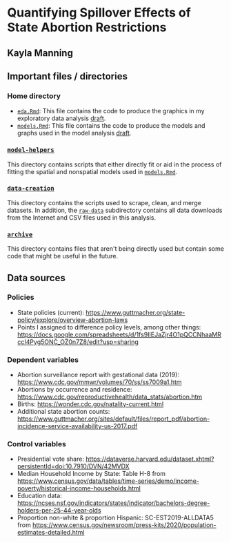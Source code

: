 # Quantifying Spillover Effects of State Abortion Restrictions
## Kayla Manning

## Important files / directories

### Home directory
- [`eda.Rmd`](eda.Rmd): This file contains the code to produce the graphics in my exploratory data analysis [draft](https://docs.google.com/document/d/1Qx2dA7brUXPuVSNrtzat9nIu997nC7L1ukSNEbSgXyU/edit?usp=sharing).
- [`models.Rmd`](models.Rmd): This file contains the code to produce the models and graphs used in the model analysis [draft](https://docs.google.com/document/d/1Q4LM2GzBWwJPKrnyrXjgPlXF6KYtuPUjVUYLoExEdwQ/edit).

### [`model-helpers`](model-helpers)
This directory contains scripts that either directly fit or aid in the process of fitting the spatial and nonspatial models used in [`models.Rmd`](models.Rmd).

### [`data-creation`](data-creation)
This directory contains the scripts used to scrape, clean, and merge datasets. In addition, the [`raw-data`](data-creation/raw-data) subdirectory contains all data downloads from the Internet and CSV files used in this analysis.

### [`archive`](archive)
This directory contains files that aren't being directly used but contain some code that might be useful in the future.

## Data sources

### Policies
- State policies (current): https://www.guttmacher.org/state-policy/explore/overview-abortion-laws
- Points I assigned to difference policy levels, among other things: https://docs.google.com/spreadsheets/d/1fs9IIEJaZjr4O1pQCCNhaaMRccI4Pyg5ONC_OZ0n7Z8/edit?usp=sharing

### Dependent variables
- Abortion surveillance report with gestational data (2019): https://www.cdc.gov/mmwr/volumes/70/ss/ss7009a1.htm
- Abortions by occurrence and residence: https://www.cdc.gov/reproductivehealth/data_stats/abortion.htm
- Births: https://wonder.cdc.gov/natality-current.html
- Additional state abortion counts: https://www.guttmacher.org/sites/default/files/report_pdf/abortion-incidence-service-availability-us-2017.pdf

### Control variables
- Presidential vote share: https://dataverse.harvard.edu/dataset.xhtml?persistentId=doi:10.7910/DVN/42MVDX
- Median Household Income by State: Table H-8 from https://www.census.gov/data/tables/time-series/demo/income-poverty/historical-income-households.html
- Education data: https://ncses.nsf.gov/indicators/states/indicator/bachelors-degree-holders-per-25-44-year-olds
- Proportion non-white & proportion Hispanic: SC-EST2019-ALLDATA5 from https://www.census.gov/newsroom/press-kits/2020/population-estimates-detailed.html

